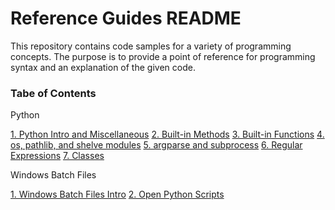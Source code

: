 # Reference Guides README

This repository contains code samples for a variety of programming concepts. The purpose is to provide a point of reference for programming syntax and an explanation of the given code.

### Tabe of Contents
Python

 [1. Python Intro and Miscellaneous](https://github.com/ajoh504/referenceguides/blob/main/python/1_python_intro_misc.md)
 [2. Built-in Methods](https://github.com/ajoh504/referenceguides/blob/main/python/2_built_in_methods.md)
[3. Built-in Functions](https://github.com/ajoh504/referenceguides/blob/main/python/3_built_in_functions.md)
[4. os, pathlib, and shelve modules](https://github.com/ajoh504/referenceguides/blob/main/python/4_os_pathlib_shelve.md)
[5. argparse and subprocess](https://github.com/ajoh504/referenceguides/blob/main/python/5_argparse_subprocess.md)
[6. Regular Expressions](https://github.com/ajoh504/referenceguides/blob/main/python/6_regular_expressions)
[7. Classes](https://github.com/ajoh504/referenceguides/blob/main/python/7_classes.md)

Windows Batch Files

[1. Windows Batch Files Intro](https://github.com/ajoh504/referenceguides/blob/main/windowsbatchfiles/1_batch_intro.md)
[2. Open Python Scripts](https://github.com/ajoh504/referenceguides/blob/main/windowsbatchfiles/2_run_py_script.md)
 
